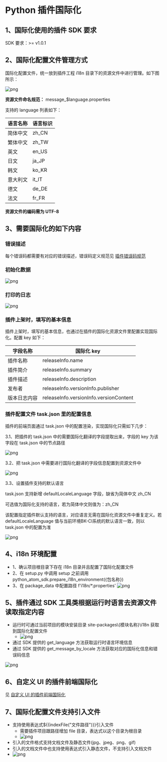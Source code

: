# Python 插件国际化

## 1、国际化使用的插件 SDK 要求

SDK 要求：>= v1.0.1

## 2、国际化配置文件管理方式

国际化配置文件，统一放到插件工程 i18n 目录下的资源文件中进行管理。如下图所示：

![png](../../../assets/I18nConfig-python-1.png)

**资源文件命名规范：** message_$language.properties

支持的 language 列表如下：

| **语言名称** | **语言标识** |
| ------ | ------ |
| 简体中文 | zh_CN |
| 繁体中文 | zh_TW |
| 英文 | en_US |
| 日文 | ja_JP |
| 韩文 | ko_KR |
| 意大利文 | it_IT |
| 德文 | de_DE |
| 法文 | fr_FR |


**资源文件的编码需为 UTF-8**

## 3、需要国际化的如下内容

### 错误描述

每个错误码都需要有对应的错误描述，错误码定义规范见 [插件错误码规范](../plugin-dev-standard/plugin-error-code.md)

### 初始化数据
![png](../../../assets/I18nConfig-init.png)

### 打印的日志
![png](../../../assets/I18nConfig-log.png)

### 插件上架时，填写的基本信息

插件上架时，填写的基本信息，也通过在插件的国际化资源文件里配置实现国际化。配置 key 如下：

| 字段名称     | 国际化 key                              |
| ------------ | -------------------------------------- |
| 插件名称     | releaseInfo.name                       |
| 插件简介     | releaseInfo.summary                    |
| 插件描述     | releaseInfo.description                |
| 发布者       | releaseInfo.versionInfo.publisher      |
| 版本日志内容  | releaseInfo.versionInfo.versionContent |

### 插件配置文件 task.json 里的配置信息

插件的前端页面通过 task.json 中的配置渲染，实现国际化只需如下几步：

3.1、把插件的 task.json 中的需要国际化翻译的字段提取出来，字段的 key 为该字段在 task.json 中的节点路径

![png](../../../assets/I18nConfig-java-5.png)

3.2、把 task.json 中需要进行国际化翻译的字段信息配置到资源文件中

![png](../../../assets/I18nConfig-python-6.png)

3.3、设置插件支持的默认语言

task.json 支持新增 defaultLocaleLanguage 字段，缺省为简体中文 zh_CN

可选值为国际化支持的语言，若为简体中文则值为：zh_CN

该配置指定插件默认支持的语言，对应语言无需在国际化资源文件中重复定义。若 defaultLocaleLanguage 值与当前环境BK-CI系统的默认语言一致，则以 task.json 中的配置为准

![png](../../../assets/I18nConfig-java-7.png)

## 4、i18n 环境配置
- 1、确认项目根目录下存在 i18n 目录并且配置了国际化配置文件
- 2、在 setup.py 中调用 setup 之前调用 python_atom_sdk.prepare_i18n_environment({包名称})
- 3、在 package_data 中配置路径 f'i18n/*.properties'
  ![png](../../../assets/I18nConfig-python-8.png)
    

## 5、插件通过 SDK 工具类根据运行时语言去资源文件读取指定内容
- 运行时可通过当前项目的模块安装目录 site-packages\\{模块名称}\i18n 获取到国际化配置文件
  - ![png](../../../assets/I18nConfig-python-3.png)
- 通过 SDK 提供的 get_language 方法获取运行时语言环境信息
- 通过 SDK 提供的 get_message_by_locale 方法获取对应的国际化信息和错误码信息

![png](../../../assets/I18nConfig-python-4.png)

## 6、自定义 UI 的插件前端国际化

见 [自定义 UI 的插件前端国际化](./plugin-i18n-custom-ui.md)

## 7、国际化配置文件支持引入文件

- 支持使用表达式${{indexFile("文件路径")}}引入文件
  - 需要插件项目跟路径增加 file 目录，表达式以这个目录为根目录
  - ![png](../../../assets/I18nConfig-file-4.png)
- 引入的文件格式支持文档文件及静态文件(jpg、jpeg、png、gif)
- 引入的文档文件中也支持使用表达式引入静态文件，不支持引入文档文件
- ![png](../../../assets/I18nConfig-file-2.png)